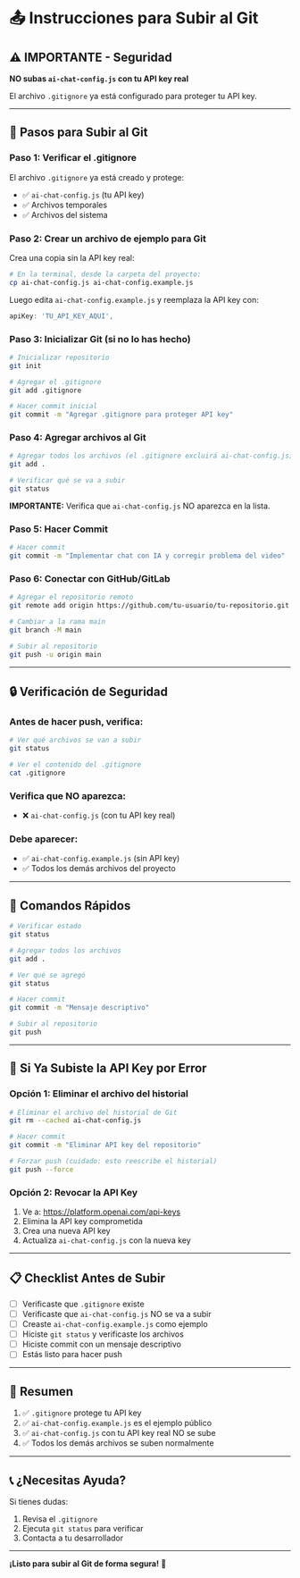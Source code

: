 # 📤 Instrucciones para Subir al Git

## ⚠️ IMPORTANTE - Seguridad

**NO subas `ai-chat-config.js` con tu API key real**

El archivo `.gitignore` ya está configurado para proteger tu API key.

---

## 🚀 Pasos para Subir al Git

### Paso 1: Verificar el .gitignore

El archivo `.gitignore` ya está creado y protege:
- ✅ `ai-chat-config.js` (tu API key)
- ✅ Archivos temporales
- ✅ Archivos del sistema

### Paso 2: Crear un archivo de ejemplo para Git

Crea una copia sin la API key real:

```bash
# En la terminal, desde la carpeta del proyecto:
cp ai-chat-config.js ai-chat-config.example.js
```

Luego edita `ai-chat-config.example.js` y reemplaza la API key con:
```javascript
apiKey: 'TU_API_KEY_AQUI',
```

### Paso 3: Inicializar Git (si no lo has hecho)

```bash
# Inicializar repositorio
git init

# Agregar el .gitignore
git add .gitignore

# Hacer commit inicial
git commit -m "Agregar .gitignore para proteger API key"
```

### Paso 4: Agregar archivos al Git

```bash
# Agregar todos los archivos (el .gitignore excluirá ai-chat-config.js)
git add .

# Verificar qué se va a subir
git status
```

**IMPORTANTE:** Verifica que `ai-chat-config.js` NO aparezca en la lista.

### Paso 5: Hacer Commit

```bash
# Hacer commit
git commit -m "Implementar chat con IA y corregir problema del video"
```

### Paso 6: Conectar con GitHub/GitLab

```bash
# Agregar el repositorio remoto
git remote add origin https://github.com/tu-usuario/tu-repositorio.git

# Cambiar a la rama main
git branch -M main

# Subir al repositorio
git push -u origin main
```

---

## 🔒 Verificación de Seguridad

### Antes de hacer push, verifica:

```bash
# Ver qué archivos se van a subir
git status

# Ver el contenido del .gitignore
cat .gitignore
```

### Verifica que NO aparezca:
- ❌ `ai-chat-config.js` (con tu API key real)

### Debe aparecer:
- ✅ `ai-chat-config.example.js` (sin API key)
- ✅ Todos los demás archivos del proyecto

---

## 📝 Comandos Rápidos

```bash
# Verificar estado
git status

# Agregar todos los archivos
git add .

# Ver qué se agregó
git status

# Hacer commit
git commit -m "Mensaje descriptivo"

# Subir al repositorio
git push
```

---

## 🚨 Si Ya Subiste la API Key por Error

### Opción 1: Eliminar el archivo del historial

```bash
# Eliminar el archivo del historial de Git
git rm --cached ai-chat-config.js

# Hacer commit
git commit -m "Eliminar API key del repositorio"

# Forzar push (cuidado: esto reescribe el historial)
git push --force
```

### Opción 2: Revocar la API Key

1. Ve a: https://platform.openai.com/api-keys
2. Elimina la API key comprometida
3. Crea una nueva API key
4. Actualiza `ai-chat-config.js` con la nueva key

---

## 📋 Checklist Antes de Subir

- [ ] Verificaste que `.gitignore` existe
- [ ] Verificaste que `ai-chat-config.js` NO se va a subir
- [ ] Creaste `ai-chat-config.example.js` como ejemplo
- [ ] Hiciste `git status` y verificaste los archivos
- [ ] Hiciste commit con un mensaje descriptivo
- [ ] Estás listo para hacer push

---

## 🎯 Resumen

1. ✅ `.gitignore` protege tu API key
2. ✅ `ai-chat-config.example.js` es el ejemplo público
3. ✅ `ai-chat-config.js` con tu API key real NO se sube
4. ✅ Todos los demás archivos se suben normalmente

---

## 📞 ¿Necesitas Ayuda?

Si tienes dudas:
1. Revisa el `.gitignore`
2. Ejecuta `git status` para verificar
3. Contacta a tu desarrollador

---

**¡Listo para subir al Git de forma segura!** 🚀

